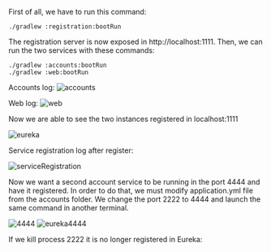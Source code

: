 First of all, we have to run this command:

```
./gradlew :registration:bootRun
```

The registration server is now exposed in http://localhost:1111. Then, we can run the two services with these commands:

```
./gradlew :accounts:bootRun
./gradlew :web:bootRun
```
Accounts log:
![accounts](https://user-images.githubusercontent.com/61270404/148394238-aa9ac38e-49c7-4685-bc61-12500c6bc95b.PNG)

Web log:
![web](https://user-images.githubusercontent.com/61270404/148394492-cca75286-8646-49cd-b9de-73a0dc063522.PNG)

Now we are able to see the two instances registered in localhost:1111

![eureka](https://user-images.githubusercontent.com/61270404/148395115-f9bfb4f1-e9d9-40b0-9f8c-33eb02c86595.PNG)

Service registration log after register:

![serviceRegistration](https://user-images.githubusercontent.com/61270404/148395601-bb2225dd-5323-4fc3-8395-600c8275c92b.PNG)

Now we want a second account service to be running in the port 4444 and have it registered. In order to do that, we must modify application.yml file from the accounts folder.
We change the port 2222 to 4444 and launch the same command in another terminal. 

![4444](https://user-images.githubusercontent.com/61270404/148396886-9653d260-be33-4516-9d4a-3b15bae36045.PNG)
![eureka4444](https://user-images.githubusercontent.com/61270404/148397050-06bc0046-5bd5-4dcf-823e-adc9e595ce78.PNG)

If we kill process 2222 it is no longer registered in Eureka:

